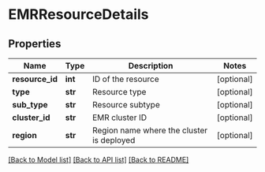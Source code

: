 # EMRResourceDetails

## Properties
Name | Type | Description | Notes
------------ | ------------- | ------------- | -------------
**resource_id** | **int** | ID of the resource | [optional] 
**type** | **str** | Resource type | [optional] 
**sub_type** | **str** | Resource subtype | [optional] 
**cluster_id** | **str** | EMR cluster ID | [optional] 
**region** | **str** | Region name where the cluster is deployed | [optional] 

[[Back to Model list]](../README.md#documentation-for-models) [[Back to API list]](../README.md#documentation-for-api-endpoints) [[Back to README]](../README.md)


